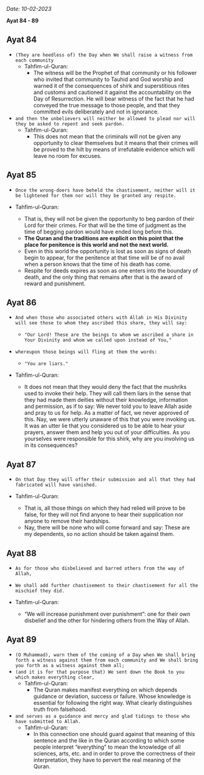 *Date: 10-02-2023*

**Ayat 84 - 89**

## Ayat 84

- `(They are heedless of) the Day when We shall raise a witness from each community`
  - Tahfim-ul-Quran:
    - The witness will be the Prophet of that community or his follower who invited that community to Tauhid and God worship and warned it of the consequences of shirk and superstitious rites and customs and cautioned it against the accountability on the Day of Resurrection. He will bear witness of the fact that he had conveyed the true message to those people, and that they committed evils deliberately and not in ignorance.
- `and then the unbelievers will neither be allowed to plead nor will they be asked to repent and seek pardon.`
  - Tahfim-ul-Quran:
    - This does not mean that the criminals will not be given any opportunity to clear themselves but it means that their crimes will be proved to the hilt by means of irrefutable evidence which will leave no room for excuses.

## Ayat 85

- `Once the wrong-doers have beheld the chastisement, neither will it be lightened for them nor will they be granted any respite.`

- Tahfim-ul-Quran:
  - That is, they will not be given the opportunity to beg pardon of their Lord for their crimes. For that will be the time of judgment as the time of begging pardon would have ended long before this.
  - **The Quran and the traditions are explicit on this point that the place for penitence is this world and not the next world.**
  - Even in this world the opportunity is lost as soon as signs of death begin to appear, for the penitence at that time will be of no avail when a person knows that the time of his death has come.
  - Respite for deeds expires as soon as one enters into the boundary of death, and the only thing that remains after that is the award of reward and punishment.

## Ayat 86

- `And when those who associated others with Allah in His Divinity will see those to whom they ascribed this share, they will say:`
  - `"Our Lord! These are the beings to whom we ascribed a share in Your Divinity and whom we called upon instead of You,"`
- `whereupon those beings will fling at them the words:`
  - `"You are liars."`

- Tahfim-ul-Quran:
  - It does not mean that they would deny the fact that the mushriks used to invoke their help. They will call them liars in the sense that they had made them deities without their knowledge, information and permission, as if to say: We never told you to leave Allah aside and pray to us for help. As a matter of fact, we never approved of this. Nay, we were utterly unaware of this that you were invoking us. It was an utter lie that you considered us to be able to hear your prayers, answer them and help you out of your difficulties. As you yourselves were responsible for this shirk, why are you involving us in its consequences?


## Ayat 87

- `On that Day they will offer their submission and all that they had fabricated will have vanished.`

- Tahfim-ul-Quran:
  - That is, all those things on which they had relied will prove to be false, for they will not find anyone to hear their supplication nor anyone to remove their hardships.
  - Nay, there will be none who will come forward and say: These are my dependents, so no action should be taken against them.

## Ayat 88

- `As for those who disbelieved and barred others from the way of Allah,`
- `We shall add further chastisement to their chastisement for all the mischief they did.`

- Tahfim-ul-Quran:
  - “We will increase punishment over punishment”: one for their own disbelief and the other for hindering others from the Way of Allah.

## Ayat 89

- `(O Muhammad), warn them of the coming of a Day when We shall bring forth a witness against them from each community and We shall bring you forth as a witness against them all;`
- `(and it is for that purpose that) We sent down the Book to you which makes everything clear,`
  - Tahfim-ul-Quran:
    - The Quran makes manifest everything on which depends guidance or deviation, success or failure. Whose knowledge is essential for following the right way. What clearly distinguishes truth from falsehood.
- `and serves as a guidance and mercy and glad tidings to those who have submitted to Allah.`
  - Tahfim-ul-Quran:
    - In this connection one should guard against that meaning of this sentence and the like in the Quran according to which some people interpret “everything” to mean the knowledge of all sciences, arts, etc. and in order to prove the correctness of their interpretation, they have to pervert the real meaning of the Quran.